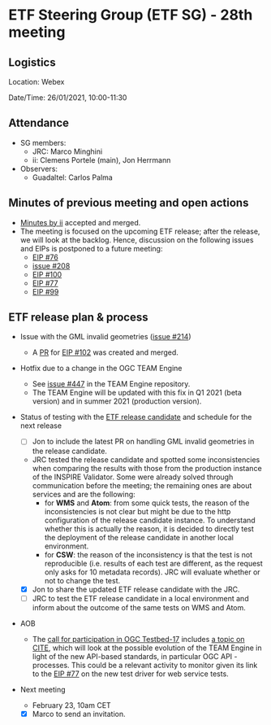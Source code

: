 # ETF Steering Group (ETF SG) - 28th meeting

## Logistics

Location: Webex

Date/Time: 26/01/2021, 10:00-11:30

## Attendance

- SG members:
  - JRC: Marco Minghini
  - ii: Clemens Portele (main), Jon Herrmann
- Observers:
  - Guadaltel: Carlos Palma

## Minutes of previous meeting and open actions

- [Minutes by ii](https://github.com/etf-validator/governance/blob/master/Meetings/SG/20201217.md) accepted and merged.
- The meeting is focused on the upcoming ETF release; after the release, we will look at the backlog. Hence, discussion on the following issues and EIPs is postponed to a future meeting:
  - [EIP #76](https://github.com/etf-validator/governance/issues/76)
  - [issue #208](https://github.com/etf-validator/etf-webapp/issues/208)
  - [EIP #100](https://github.com/etf-validator/governance/issues/100)
  - [EIP #77](https://github.com/etf-validator/governance/issues/77)
  - [EIP #99](https://github.com/etf-validator/governance/issues/99)

## ETF release plan & process

- Issue with the GML invalid geometries ([issue #214](https://github.com/etf-validator/etf-webapp/issues/214))
  - A [PR](https://github.com/etf-validator/etf-gmlgeox/pull/27) for [EIP #102](https://github.com/etf-validator/governance/issues/102) was created and merged.

- Hotfix due to a change in the OGC TEAM Engine
  - See [issue #447](https://github.com/opengeospatial/teamengine/issues/447) in the TEAM Engine repository.
  - The TEAM Engine will be updated with this fix in Q1 2021 (beta version) and in summer 2021 (production version).
  
- Status of testing with the [ETF release candidate](https://tc-2-1.etf.interactive-instruments.de/etf-webapp/#executable-test-suites) and schedule for the next release

  - [ ] Jon to include the latest PR on handling GML invalid geometries in the release candidate.

  - JRC tested the release candidate and spotted some inconsistencies when comparing the results with those from the production instance of the INSPIRE Validator. Some were already solved through communication before the meeting; the remaining ones are about services and are the following:
    - for **WMS** and **Atom**: from some quick tests, the reason of the inconsistencies is not clear but might be due to the http configuration of the release candidate instance. To understand whether this is actually the reason, it is decided to directly test the deployment of the release candidate in another local environment.
    - for **CSW**: the reason of the inconsistency is that the test is not reproducible (i.e. results of each test are different, as the request only asks for 10 metadata records). JRC will evaluate whether or not to change the test.
  
  - [X] Jon to share the updated ETF release candidate with the JRC.
  - [ ] JRC to test the ETF release candidate in a local environment and inform about the outcome of the same tests on WMS and Atom.

- AOB
  
  - The [call for participation in OGC Testbed-17](https://portal.ogc.org/files/?artifact_id=95726) includes [a topic on CITE](https://portal.ogc.org/files/?artifact_id=95726#Cite), which will look at the possible evolution of the TEAM Engine in light of the new API-based standards, in particular OGC API - processes. This could be a relevant activity to monitor given its link to the [EIP #77](https://github.com/etf-validator/governance/issues/77) on the new test driver for web service tests.

- Next meeting

  - February 23, 10am CET
  - [X] Marco to send an invitation.